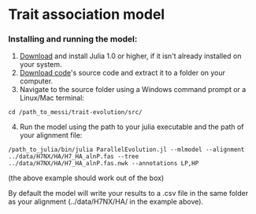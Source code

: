 # Trait association model

### Installing and running the model:
1. [Download](https://julialang.org/downloads/) and install Julia 1.0 or higher, if it isn't already installed on your system.
2. [Download code](https://github.com/michaelgoldendev/trait-evolution/archive/master.zip)'s source code and extract it to a folder on your computer.
3. Navigate to the source folder using a Windows command prompt or a Linux/Mac terminal:
```
cd /path_to_messi/trait-evolution/src/
```
4. Run the model using the path to your julia executable and the path of your alignment file:
```
/path_to_julia/bin/julia ParallelEvolution.jl --mlmodel --alignment ../data/H7NX/HA/H7_HA_alnP.fas --tree ../data/H7NX/HA/H7_HA_alnP.fas.nwk --annotations LP,HP
```
(the above example should work out of the box)

By default the model will write your results to a .csv file in the same folder as your alignment (../data/H7NX/HA/ in the example above).

